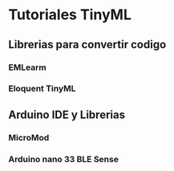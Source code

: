 # Tutoriales TinyML

## Librerias para convertir codigo
### EMLearm
### Eloquent TinyML

## Arduino IDE y Librerias

### MicroMod


### Arduino nano 33 BLE Sense

